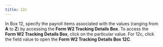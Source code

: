 ```yaml
---
title: 12c
---
```



In Box 12, specify the payroll items associated with the values (ranging  from **A** to **Z**)  by accessing the **Form W2 Tracking Details 
 Box**. To access the **Form W2 Tracking 
 Details Box**, click on the particular value. For 12c, click the  field value to open the **Form W2 Tracking 
 Details Box 12C**.
